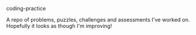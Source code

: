 coding-practice

A repo of problems, puzzles, challenges and assessments I've worked on. Hopefully it looks as though I'm improving!
